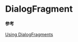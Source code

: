 # DialogFragment

#### 参考
[Using DialogFragments](http://android-developers.blogspot.sg/2012/05/using-dialogfragments.html)



